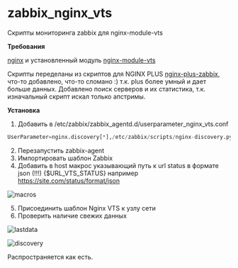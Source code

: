 # zabbix_nginx_vts
Скрипты мониторинга zabbix для nginx-module-vts

**Требования**

[nginx](https://nginx.org/ru/) и установленный модуль [nginx-module-vts](https://github.com/vozlt/nginx-module-vts)



Скрипты переделаны из скриптов для NGINX PLUS [nginx-plus-zabbix](https://github.com/strannick-ru/nginx-plus-zabbix), что-то добавлено, что-то сломано :) т.к. plus более умный и дает больше данных.
Добавлено поиск серверов и их статистика, т.к. изначальный скрипт искал только апстримы. 

**Установка**

 1. Добавить в /etc/zabbix/zabbix_agentd.d/userparameter_nginx_vts.conf
````UserParameter=nginx.stat.[*],/etc/zabbix/scripts/nginx-stats.py $1 $2 $3 $4 $5 $6 $7
UserParameter=nginx.discovery[*],/etc/zabbix/scripts/nginx-discovery.py $1
````
    
 2. Перезапустить zabbix-agent
 3. Импортировать шаблон Zabbix
 4. Добавить в host макрос указывающий путь к url status  в формате json (!!!)
 {$URL_VTS_STATUS} например https://site.com/status/format/json
 
![macros](https://github.com/Vovanys/zabbix_nginx_vts/blob/master/img/macros.jpg?raw=true)

 5. Присоединить шаблон Nginx VTS к узлу сети
 6. Проверить наличие свежих данных

![lastdata](https://github.com/Vovanys/zabbix_nginx_vts/blob/master/img/lastdata.jpg?raw=true)

![discovery](https://github.com/Vovanys/zabbix_nginx_vts/blob/master/img/discovery.jpg?raw=true)


Распространяется как есть.

